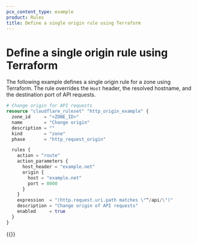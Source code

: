 ```yaml
---
pcx_content_type: example
product: Rules
title: Define a single origin rule using Terraform
---
```


# Define a single origin rule using Terraform

The following example defines a single origin rule for a zone using Terraform. The rule overrides the `Host` header, the resolved hostname, and the destination port of API requests.

```tf
# Change origin for API requests
resource "cloudflare_ruleset" "http_origin_example" {
  zone_id     = "<ZONE_ID>"
  name        = "Change origin"
  description = ""
  kind        = "zone"
  phase       = "http_request_origin"

  rules {
    action = "route"
    action_parameters {
      host_header = "example.net"
      origin {
        host = "example.net"
        port = 8000
      }
    }
    expression  = "(http.request.uri.path matches \"^/api/\")"
    description = "Change origin of API requests"
    enabled     = true
  }
}
```

{{<render file="_terraform-additional-resources.md">}}
